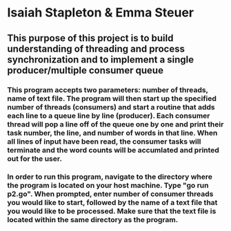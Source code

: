 # Isaiah Stapleton & Emma Steuer

## This purpose of this project is to build understanding of threading and process synchronization and to implement a single producer/multiple consumer queue

### This program accepts two parameters: number of threads, name of text file. The program will then start up the specified number of threads (consumers) and start a routine that adds each line to a queue line by line (producer). Each consumer thread will pop a line off of the queue one by one and print their task number, the line, and number of words in that line. When all lines of input have been read, the consumer tasks will terminate and the word counts will be accumlated and printed out for the user.

### In order to run this program, navigate to the directory where the program is located on your host machine. Type "go run p2.go". When prompted, enter number of consumer threads you would like to start, followed by the name of a text file that you would like to be processed. Make sure that the text file is located within the same directory as the program.